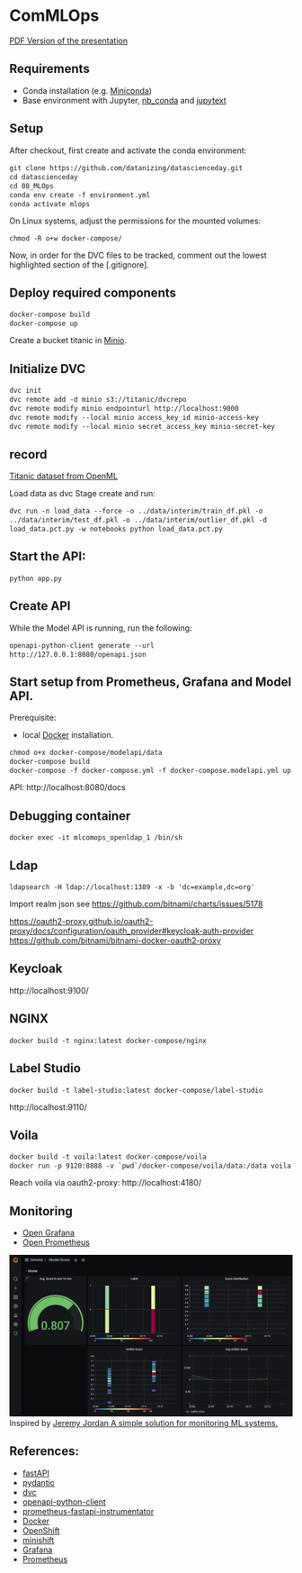 # ComMLOps

[PDF Version of the presentation](presentation/presentation.pdf)

## Requirements
* Conda installation (e.g. [Miniconda](https://docs.conda.io/en/latest/miniconda.html))
* Base environment with Jupyter, [nb_conda](https://anaconda.org/conda-forge/nb_conda) and [jupytext](https://jupytext.readthedocs.io/en/latest/install.html)
## Setup

After checkout, first create and activate the conda environment:
```
git clone https://github.com/datanizing/datascienceday.git
cd datascienceday
cd 08_MLOps
conda env create -f environment.yml
conda activate mlops
```

On Linux systems, adjust the permissions for the mounted volumes:
```
chmod -R o+w docker-compose/
```

Now, in order for the DVC files to be tracked, comment out the lowest highlighted section of the [.gitignore].

## Deploy required components

```
docker-compose build
docker-compose up
```

Create a bucket titanic in [Minio](http://localhost:9000).

## Initialize DVC

```
dvc init
dvc remote add -d minio s3://titanic/dvcrepo
dvc remote modify minio endpointurl http://localhost:9000
dvc remote modify --local minio access_key_id minio-access-key
dvc remote modify --local minio secret_access_key minio-secret-key
```

## record

[Titanic dataset from OpenML](https://www.openml.org/d/40945)

Load data as dvc Stage create and run:
```
dvc run -n load_data --force -o ../data/interim/train_df.pkl -o ../data/interim/test_df.pkl -o ../data/interim/outlier_df.pkl -d load_data.pct.py -w notebooks python load_data.pct.py
```

## Start the API:

```
python app.py
```

## Create API

While the Model API is running, run the following:
```
openapi-python-client generate --url http://127.0.0.1:8080/openapi.json
```


## Start setup from Prometheus, Grafana and Model API.

Prerequisite: 
* local [Docker](https://docs.docker.com/get-docker/) installation.

```
chmod o+x docker-compose/modelapi/data
docker-compose build
docker-compose -f docker-compose.yml -f docker-compose.modelapi.yml up
```
API: http://localhost:8080/docs

## Debugging container
```
docker exec -it mlcomops_openldap_1 /bin/sh
```
## Ldap
```
ldapsearch -H ldap://localhost:1389 -x -b 'dc=example,dc=org'
```
Import realm json see
https://github.com/bitnami/charts/issues/5178

https://oauth2-proxy.github.io/oauth2-proxy/docs/configuration/oauth_provider#keycloak-auth-provider
https://github.com/bitnami/bitnami-docker-oauth2-proxy

## Keycloak
http://localhost:9100/

## NGINX
```
docker build -t nginx:latest docker-compose/nginx
```


## Label Studio
```
docker build -t label-studio:latest docker-compose/label-studio
```
http://localhost:9110/
 
## Voila
```
docker build -t voila:latest docker-compose/voila
docker run -p 9120:8888 -v `pwd`/docker-compose/voila/data:/data voila
```
Reach voila via oauth2-proxy:
http://localhost:4180/


## Monitoring

* [Open Grafana](http://localhost:3000)
* [Open Prometheus](http://localhost:9090)

![Dashboard](images/dashboard.png)
Inspired by [Jeremy Jordan
A simple solution for monitoring ML systems.
](https://www.jeremyjordan.me/ml-monitoring/)

## References:
* [fastAPI](https://fastapi.tiangolo.com/)
* [pydantic]()
* [dvc](https://dvc.org/)
* [openapi-python-client](https://github.com/openapi-generators/openapi-python-client)
* [prometheus-fastapi-instrumentator](https://github.com/trallnag/prometheus-fastapi-instrumentator)
* [Docker](https://docs.docker.com/get-docker/)
* [OpenShift](https://www.openshift.com/)
* [minishift](https://docs.okd.io/3.11/minishift/getting-started/index.html)
* [Grafana](https://grafana.com/)
* [Prometheus](https://prometheus.io/)
